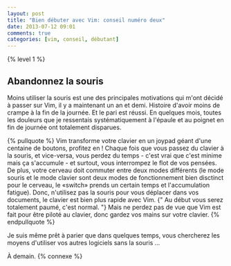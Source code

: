 ```yaml
---
layout: post
title: "Bien débuter avec Vim: conseil numéro deux"
date: 2013-07-12 09:01
comments: true
categories: [vim, conseil, débutant]
---
```


{% level 1 %}

Abandonnez la souris
--------------------

Moins utiliser la souris est une des principales motivations qui m'ont décidé à
passer sur Vim, il y a maintenant un an et demi. Histoire d'avoir moins de
crampe à la fin de la journée. Et le pari est réussi. En quelques mois, toutes
les douleurs que je ressentais systématiquement à l'épaule et au poignet en fin
de journée ont totalement disparues.

<!-- more -->

{% pullquote %}
Vim transforme votre clavier en un joypad géant
d'une centaine de boutons, profitez en ! Chaque fois que vous passez du clavier
à la souris, et vice-versa, vous perdez du temps - c'est vrai que c'est minime
mais ça s'accumule - et surtout, vous interrompez le flot de
vos pensées. De plus, votre cerveau doit commuter entre deux modes
différents (le mode souris et le mode clavier sont deux modes de
fonctionnement bien disctinct pour le cerveau, le «switch» prends un certain
temps et l'accumulation fatigue).
Donc, n'utilisez pas la souris pour vous déplacer dans vos documents, le clavier
est bien plus rapide avec Vim. {" Au début vous serez totalement paumé,
c'est normal. "} Mais
ne perdez pas de vue que Vim est fait pour être piloté au clavier, donc gardez
vos mains sur votre clavier.
{% endpullquote %}

Je suis même prêt à parier que dans quelques temps, vous chercherez
les moyens d'utiliser vos autres logiciels sans la souris …

À demain.
{% connexe %}
